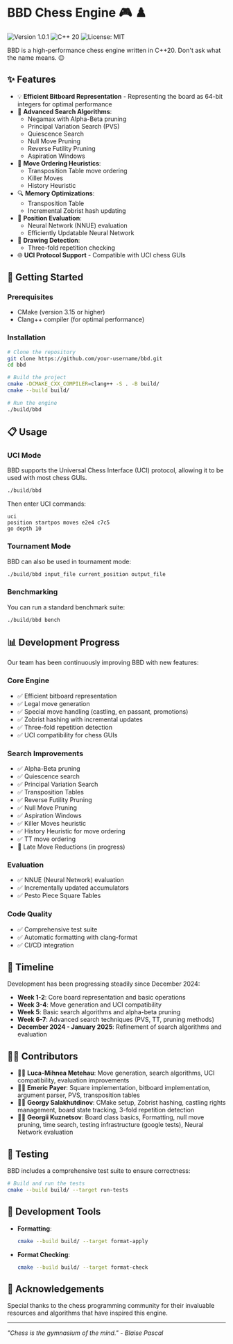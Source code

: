 # BBD Chess Engine 🎮 ♟️

<img src="https://img.shields.io/badge/version-1.0.1-blue" alt="Version 1.0.1">
<img src="https://img.shields.io/badge/C%2B%2B-20-brightgreen" alt="C++ 20">
<img src="https://img.shields.io/badge/license-MIT-green" alt="License: MIT">

BBD is a high-performance chess engine written in C++20. Don't ask what the name means. 😉

## ✨ Features

- 💡 **Efficient Bitboard Representation** - Representing the board as 64-bit integers for optimal performance
- 🧠 **Advanced Search Algorithms**:
  - Negamax with Alpha-Beta pruning
  - Principal Variation Search (PVS)
  - Quiescence Search
  - Null Move Pruning
  - Reverse Futility Pruning
  - Aspiration Windows
- 🔄 **Move Ordering Heuristics**:
  - Transposition Table move ordering
  - Killer Moves
  - History Heuristic
- 🔍 **Memory Optimizations**:
  - Transposition Table
  - Incremental Zobrist hash updating
- 🧪 **Position Evaluation**:
  - Neural Network (NNUE) evaluation
  - Efficiently Updatable Neural Network
- 🔁 **Drawing Detection**:
  - Three-fold repetition checking
- 🌐 **UCI Protocol Support** - Compatible with UCI chess GUIs

## 🚀 Getting Started

### Prerequisites

- CMake (version 3.15 or higher)
- Clang++ compiler (for optimal performance)

### Installation

```bash
# Clone the repository
git clone https://github.com/your-username/bbd.git
cd bbd

# Build the project
cmake -DCMAKE_CXX_COMPILER=clang++ -S . -B build/
cmake --build build/

# Run the engine
./build/bbd
```

## 📋 Usage

### UCI Mode

BBD supports the Universal Chess Interface (UCI) protocol, allowing it to be used with most chess GUIs.

```bash
./build/bbd
```

Then enter UCI commands:

```
uci
position startpos moves e2e4 c7c5
go depth 10
```

### Tournament Mode

BBD can also be used in tournament mode:

```bash
./build/bbd input_file current_position output_file
```

### Benchmarking

You can run a standard benchmark suite:

```bash
./build/bbd bench
```

## 📊 Development Progress

Our team has been continuously improving BBD with new features:

### Core Engine
- ✅ Efficient bitboard representation
- ✅ Legal move generation
- ✅ Special move handling (castling, en passant, promotions)
- ✅ Zobrist hashing with incremental updates
- ✅ Three-fold repetition detection
- ✅ UCI compatibility for chess GUIs

### Search Improvements
- ✅ Alpha-Beta pruning
- ✅ Quiescence search
- ✅ Principal Variation Search
- ✅ Transposition Tables
- ✅ Reverse Futility Pruning
- ✅ Null Move Pruning
- ✅ Aspiration Windows
- ✅ Killer Moves heuristic
- ✅ History Heuristic for move ordering
- ✅ TT move ordering
- 🔄 Late Move Reductions (in progress)

### Evaluation
- ✅ NNUE (Neural Network) evaluation
- ✅ Incrementally updated accumulators
- ✅ Pesto Piece Square Tables

### Code Quality
- ✅ Comprehensive test suite
- ✅ Automatic formatting with clang-format
- ✅ CI/CD integration

## 📜 Timeline

Development has been progressing steadily since December 2024:

- **Week 1-2**: Core board representation and basic operations
- **Week 3-4**: Move generation and UCI compatibility
- **Week 5**: Basic search algorithms and alpha-beta pruning
- **Week 6-7**: Advanced search techniques (PVS, TT, pruning methods)
- **December 2024 - January 2025**: Refinement of search algorithms and evaluation

## 👨‍💻 Contributors

- 🧑‍💻 **Luca-Mihnea Metehau**: Move generation, search algorithms, UCI compatibility, evaluation improvements
- 🧑‍💻 **Emeric Payer**: Square implementation, bitboard implementation, argument parser, PVS, transposition tables
- 🧑‍💻 **Georgy Salakhutdinov**: CMake setup, Zobrist hashing, castling rights management, board state tracking, 3-fold repetition detection
- 🧑‍💻 **Georgii Kuznetsov**: Board class basics, Formatting, null move pruning, time search, testing infrastructure (google tests), Neural Network evaluation

## 🧪 Testing

BBD includes a comprehensive test suite to ensure correctness:

```bash
# Build and run the tests
cmake --build build/ --target run-tests
```

## 🔧 Development Tools

- **Formatting**: 
  ```bash
  cmake --build build/ --target format-apply
  ```

- **Format Checking**:
  ```bash
  cmake --build build/ --target format-check
  ```

## 🙏 Acknowledgements

Special thanks to the chess programming community for their invaluable resources and algorithms that have inspired this engine.

---

*"Chess is the gymnasium of the mind." - Blaise Pascal*
